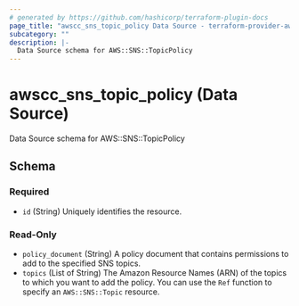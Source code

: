 ```yaml
---
# generated by https://github.com/hashicorp/terraform-plugin-docs
page_title: "awscc_sns_topic_policy Data Source - terraform-provider-awscc"
subcategory: ""
description: |-
  Data Source schema for AWS::SNS::TopicPolicy
---
```


# awscc_sns_topic_policy (Data Source)

Data Source schema for AWS::SNS::TopicPolicy



<!-- schema generated by tfplugindocs -->
## Schema

### Required

- `id` (String) Uniquely identifies the resource.

### Read-Only

- `policy_document` (String) A policy document that contains permissions to add to the specified SNS topics.
- `topics` (List of String) The Amazon Resource Names (ARN) of the topics to which you want to add the policy. You can use the ``Ref`` function to specify an ``AWS::SNS::Topic`` resource.
